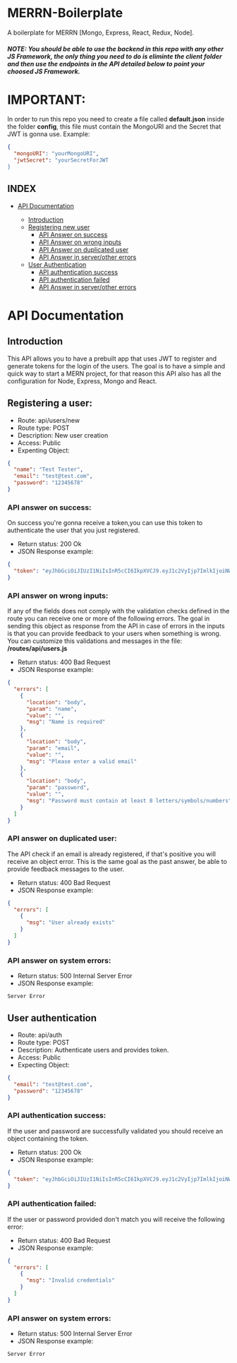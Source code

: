 # MERRN-Boilerplate

A boilerplate for MERRN [Mongo, Express, React, Redux, Node].

##### NOTE: You should be able to use the backend in this repo with any other JS Framework, the only thing you need to do is eliminte the client folder and then use the endpoints in the API detailed below to point your choosed JS Framework.

# IMPORTANT:

In order to run this repo you need to create a file called **default.json** inside the folder **config**, this file must contain the MongoURI and the Secret that JWT is gonna use. Example:

```json
{
  "mongoURI": "yourMongoURI",
  "jwtSecret": "yourSecretForJWT
}
```

## INDEX

- [API Documentation](#api-documentation)

  - [Introduction](#introduction)
  - [Registering new user](#registering-a-user)
    - [API Answer on success](#api-answer-on-success)
    - [API Answer on wrong inputs](#api-answer-on-wrong-inputs)
    - [API Answer on duplicated user](#api-answer-on-duplicated-user)
    - [API Answer in server/other errors](#api-answer-on-system-errors)
  - [User Authentication](#user-authentication)
    - [API authentication success](#api-authentication-success)
    - [API authentication failed](#api-authentication-failed)
    - [API Answer in server/other errors](#api-answer-on-system-errors)

# API Documentation

## Introduction

This API allows you to have a prebuilt app that uses JWT to register and generate tokens for the login of the users. The goal is to have a simple and quick way to start a MERN project, for that reason this API also has all the configuration for Node, Express, Mongo and React.

## Registering a user:

- Route: api/users/new
- Route type: POST
- Description: New user creation
- Access: Public
- Expenting Object:

```json
{
  "name": "Test Tester",
  "email": "test@test.com",
  "password": "12345678"
}
```

### API answer on success:

On success you're gonna receive a token,you can use this token to authenticate the user that you just registered.

- Return status: 200 Ok
- JSON Response example:

```json
{
  "token": "eyJhbGciOiJIUzI1NiIsInR5cCI6IkpXVCJ9.eyJ1c2VyIjp7ImlkIjoiNWNmNzQ4NGU5YThhZmYwYzQ1MjA2NTRiIiwicm9sZSI6IlVzZXIifSwiaWF0IjoxNTU5NzA5Nzc0LCJleHAiOjE1NjAwNjk3NzR9.bEpQsT-BkjAKFu_QJ2tMPDTBJ6bRUcEHH1c_A2xGPmo"
}
```

### API answer on wrong inputs:

If any of the fields does not comply with the validation checks defined in the route you can receive one or more of the following errors. The goal in sending this object as response from the API in case of errors in the inputs is that you can provide feedback to your users when something is wrong. You can customize this validations and messages in the file: **/routes/api/users.js**

- Return status: 400 Bad Request
- JSON Response example:

```json
{
  "errors": [
    {
      "location": "body",
      "param": "name",
      "value": "",
      "msg": "Name is required"
    },
    {
      "location": "body",
      "param": "email",
      "value": "",
      "msg": "Please enter a valid email"
    },
    {
      "location": "body",
      "param": "password",
      "value": "",
      "msg": "Password must contain at least 8 letters/symbols/numbers"
    }
  ]
}
```

### API answer on duplicated user:

The API check if an email is already registered, if that's positive you will receive an object error. This is the same goal as the past answer, be able to provide feedback messages to the user.

- Return status: 400 Bad Request
- JSON Response example:

```json
{
  "errors": [
    {
      "msg": "User already exists"
    }
  ]
}
```

### API answer on system errors:

- Return status: 500 Internal Server Error
- JSON Response example:

```
Server Error
```

## User authentication

- Route: api/auth
- Route type: POST
- Description: Authenticate users and provides token.
- Access: Public
- Expecting Object:

```json
{
  "email": "test@test.com",
  "password": "12345678"
}
```

### API authentication success:

If the user and password are successfully validated you should receive an object containing the token.

- Return status: 200 Ok
- JSON Response example:

```json
{
  "token": "eyJhbGciOiJIUzI1NiIsInR5cCI6IkpXVCJ9.eyJ1c2VyIjp7ImlkIjoiNWNmNzQ4NGU5YThhZmYwYzQ1MjA2NTRiIiwicm9sZSI6IlVzZXIifSwiaWF0IjoxNTU5NzA5Nzc0LCJleHAiOjE1NjAwNjk3NzR9.bEpQsT-BkjAKFu_QJ2tMPDTBJ6bRUcEHH1c_A2xGPmo"
}
```

### API authentication failed:

If the user or password provided don't match you will receive the following error:

- Return status: 400 Bad Request
- JSON Response example:

```json
{
  "errors": [
    {
      "msg": "Invalid credentials"
    }
  ]
}
```

### API answer on system errors:

- Return status: 500 Internal Server Error
- JSON Response example:

```
Server Error
```
